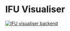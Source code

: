 # IFU Visualiser #

[![IFU visualiser backend](https://github.com/voxastro/ifu-visualiser/actions/workflows/backend.yaml/badge.svg)](https://github.com/voxastro/ifu-visualiser/actions/workflows/backend.yaml)
